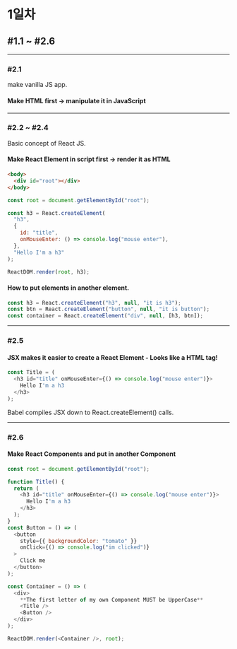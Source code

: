 # 1일차

## #1.1 ~ #2.6

---

### #2.1

make vanilla JS app.

#### Make HTML first -> manipulate it in JavaScript

---

### #2.2 ~ #2.4

Basic concept of React JS.

#### Make React Element in script first -> render it as HTML

```html
<body>
  <div id="root"></div>
</body>
```

```javascript
const root = document.getElementById("root");

const h3 = React.createElement(
  "h3",
  {
    id: "title",
    onMouseEnter: () => console.log("mouse enter"),
  },
  "Hello I'm a h3"
);

ReactDOM.render(root, h3);
```

#### How to put elements in another element.

```javascript
const h3 = React.createElement("h3", null, "it is h3");
const btn = React.createElement("button", null, "it is button");
const container = React.createElement("div", null, [h3, btn]);
```

---

### #2.5

#### JSX makes it easier to create a React Element - Looks like a HTML tag!

```javascript
const Title = (
  <h3 id="title" onMouseEnter={() => console.log("mouse enter")}>
    Hello I'm a h3
  </h3>
);
```

Babel compiles JSX down to React.createElement() calls.

---

### #2.6

#### Make React Components and put in another Component

```javascript
const root = document.getElementById("root");

function Title() {
  return (
    <h3 id="title" onMouseEnter={() => console.log("mouse enter")}>
      Hello I'm a h3
    </h3>
  );
}
const Button = () => (
  <button
    style={{ backgroundColor: "tomato" }}
    onClick={() => console.log("im clicked")}
  >
    Click me
  </button>
);

const Container = () => (
  <div>
    **The first letter of my own Component MUST be UpperCase**
    <Title />
    <Button />
  </div>
);

ReactDOM.render(<Container />, root);
```

